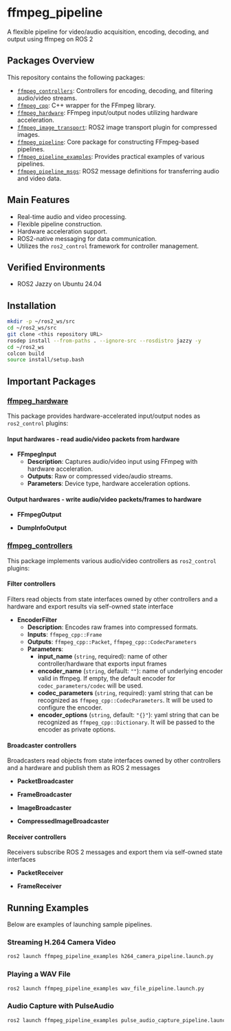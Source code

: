 # ffmpeg_pipeline
A flexible pipeline for video/audio acquisition, encoding, decoding, and output using ffmpeg on ROS 2

## Packages Overview
This repository contains the following packages:

* [`ffmpeg_controllers`](ffmpeg_controller): Controllers for encoding, decoding, and filtering audio/video streams.
* [`ffmpeg_cpp`](ffmpeg_cpp): C++ wrapper for the FFmpeg library.
* [`ffmpeg_hardware`](ffmpeg_hardware): FFmpeg input/output nodes utilizing hardware acceleration.
* [`ffmpeg_image_transport`](ffmpeg_image_transport): ROS2 image transport plugin for compressed images.
* [`ffmpeg_pipeline`](ffmpeg_pipeline): Core package for constructing FFmpeg-based pipelines.
* [`ffmpeg_pipeline_examples`](ffmpeg_pipeline_examples): Provides practical examples of various pipelines.
* [`ffmpeg_pipeline_msgs`](ffmpeg_pipeline_msgs): ROS2 message definitions for transferring audio and video data.

## Main Features
* Real-time audio and video processing.
* Flexible pipeline construction.
* Hardware acceleration support.
* ROS2-native messaging for data communication.
* Utilizes the `ros2_control` framework for controller management.

## Verified Environments
* ROS2 Jazzy on Ubuntu 24.04

## Installation
```bash
mkdir -p ~/ros2_ws/src
cd ~/ros2_ws/src
git clone <this repository URL>
rosdep install --from-paths . --ignore-src --rosdistro jazzy -y
cd ~/ros2_ws
colcon build
source install/setup.bash
```

## Important Packages

### [ffmpeg_hardware](ffmpeg_hardware)
This package provides hardware-accelerated input/output nodes as `ros2_control` plugins:

#### Input hardwares - read audio/video packets from hardware
* **FFmpegInput**
  * **Description**: Captures audio/video input using FFmpeg with hardware acceleration.
  * **Outputs**: Raw or compressed video/audio streams.
  * **Parameters**: Device type, hardware acceleration options.

#### Output hardwares - write audio/video packets/frames to hardware
* **FFmpegOutput**

* **DumpInfoOutput**

### [ffmpeg_controllers](ffmpeg_controller)
This package implements various audio/video controllers as `ros2_control` plugins:

#### Filter controllers
Filters read objects from state interfaces owned by other controllers and a hardware and export results via self-owned state interface

* **EncoderFilter**
  * **Description**: Encodes raw frames into compressed formats.
  * **Inputs**: `ffmpeg_cpp::Frame`
  * **Outputs**: `ffmpeg_cpp::Packet`, `ffmpeg_cpp::CodecParameters`
  * **Parameters**:
    * **input_name** (`string`, required): name of other controller/hardware that exports input frames
    * **encoder_name** (`string`, default: `""`): name of underlying encoder valid in ffmpeg. If empty, the default encoder for `codec_parameters/codec` will be used.
    * **codec_parameters** (`string`, required): yaml string that can be recognized as `ffmpeg_cpp::CodecParameters`. It will be used to configure the encoder.
    * **encoder_options** (`string`, default: `"{}"`): yaml string that can be recognized as `ffmpeg_cpp::Dictionary`. It will be passed to the encoder as private options.

#### Broadcaster controllers
Broadcasters read objects from state interfaces owned by other controllers and a hardware and publish them as ROS 2 messages

* **PacketBroadcaster**

* **FrameBroadcaster**

* **ImageBroadcaster**

* **CompressedImageBroadcaster**

#### Receiver controllers
Receivers subscribe ROS 2 messages and export them via self-owned state interfaces

* **PacketReceiver**

* **FrameReceiver**

## Running Examples
Below are examples of launching sample pipelines.

### Streaming H.264 Camera Video
```bash
ros2 launch ffmpeg_pipeline_examples h264_camera_pipeline.launch.py
```

### Playing a WAV File
```bash
ros2 launch ffmpeg_pipeline_examples wav_file_pipeline.launch.py
```

### Audio Capture with PulseAudio
```bash
ros2 launch ffmpeg_pipeline_examples pulse_audio_capture_pipeline.launch.py
```